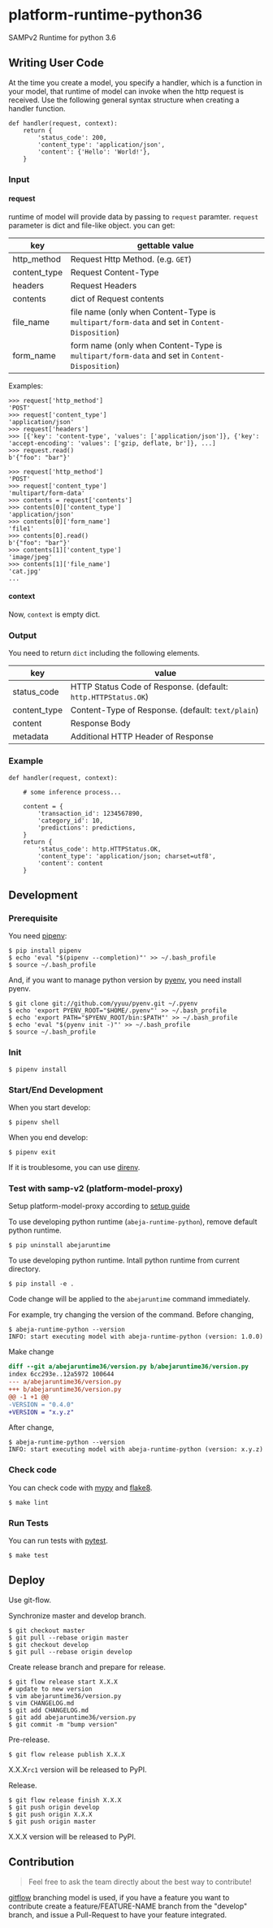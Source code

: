 # platform-runtime-python36
SAMPv2 Runtime for python 3.6

## Writing User Code
At the time you create a model, you specify a handler, which is a function in your model, that runtime of model can invoke when the http request is received. Use the following general syntax structure when creating a handler function.

```
def handler(request, context):
    return {
        'status_code': 200,
        'content_type': 'application/json',
        'content': {'Hello': 'World!'},
    }
```

### Input

#### request
runtime of model will provide data by passing to `request` paramter.
`request` parameter is dict and file-like object.
you can get:

| key | gettable value |
| --- | -------------- |
| http_method | Request Http Method. (e.g. `GET`) |
| content_type | Request Content-Type |
| headers | Request Headers |
| contents | dict of Request contents |
| file_name | file name (only when Content-Type is `multipart/form-data` and set in `Content-Disposition`) |
| form_name | form name (only when Content-Type is `multipart/form-data` and set in `Content-Disposition`) |

Examples:
```
>>> request['http_method']
'POST'
>>> request['content_type']
'application/json'
>>> request['headers']
>>> [{'key': 'content-type', 'values': ['application/json']}, {'key': 'accept-encoding': 'values': ['gzip, deflate, br']}, ...]
>>> request.read()
b'{"foo": "bar"}'
```
```
>>> request['http_method']
'POST'
>>> request['content_type']
'multipart/form-data'
>>> contents = request['contents']
>>> contents[0]['content_type']
'application/json'
>>> contents[0]['form_name']
'file1'
>>> contents[0].read()
b'{"foo": "bar"}'
>>> contents[1]['content_type']
'image/jpeg'
>>> contents[1]['file_name']
'cat.jpg'
...
```

#### context
Now, `context` is empty dict.

### Output
You need to return `dict` including the following elements.

| key | value |
| --- | ----- |
| status_code | HTTP Status Code of Response. (default: `http.HTTPStatus.OK`) |
| content_type | Content-Type of Response. (default: `text/plain`) |
| content | Response Body |
| metadata | Additional HTTP Header of Response |

### Example
```
def handler(request, context):

    # some inference process...

    content = {
        'transaction_id': 1234567890,
        'category_id': 10,
        'predictions': predictions,
    }
    return {
        'status_code': http.HTTPStatus.OK,
        'content_type': 'application/json; charset=utf8',
        'content': content
    }

```

## Development

### Prerequisite
You need [pipenv](https://pipenv.readthedocs.io/en/latest/):
```
$ pip install pipenv
$ echo 'eval "$(pipenv --completion)"' >> ~/.bash_profile
$ source ~/.bash_profile
```

And, if you want to manage python version by [pyenv](https://github.com/pyenv/pyenv), you need install pyenv.
```
$ git clone git://github.com/yyuu/pyenv.git ~/.pyenv
$ echo 'export PYENV_ROOT="$HOME/.pyenv"' >> ~/.bash_profile
$ echo 'export PATH="$PYENV_ROOT/bin:$PATH"' >> ~/.bash_profile
$ echo 'eval "$(pyenv init -)"' >> ~/.bash_profile
$ source ~/.bash_profile
```

### Init
```
$ pipenv install
```

### Start/End Development
When you start develop:
```
$ pipenv shell
```

When you end develop:
```
$ pipenv exit
```

If it is troublesome, you can use [direnv](https://github.com/direnv/direnv).

### Test with samp-v2 (platform-model-proxy)

Setup platform-model-proxy according to [setup guide](https://github.com/abeja-inc/platform-model-proxy#setup-python-runtime)

To use developing python runtime (`abeja-runtime-python`), remove default python runtime.
```
$ pip uninstall abejaruntime
```

To use developing python runtime. Intall python runtime from current directory.
```
$ pip install -e .
```

Code change will be applied to the `abejaruntime` command immediately.

For example, try changing the version of the command.
Before changing,
```
$ abeja-runtime-python --version
INFO: start executing model with abeja-runtime-python (version: 1.0.0)
```

Make change
```diff
diff --git a/abejaruntime36/version.py b/abejaruntime36/version.py
index 6cc293e..12a5972 100644
--- a/abejaruntime36/version.py
+++ b/abejaruntime36/version.py
@@ -1 +1 @@
-VERSION = "0.4.0"
+VERSION = "x.y.z"
```
After change,
```
$ abeja-runtime-python --version
INFO: start executing model with abeja-runtime-python (version: x.y.z)
```



### Check code
You can check code with [mypy](http://mypy-lang.org/) and [flake8](http://flake8.pycqa.org/en/latest/).
```
$ make lint
```

### Run Tests
You can run tests with [pytest](https://docs.pytest.org/en/latest/).
```
$ make test
```

## Deploy
Use git-flow.

Synchronize master and develop branch.
```
$ git checkout master
$ git pull --rebase origin master
$ git checkout develop
$ git pull --rebase origin develop
```

Create release branch and prepare for release.
```
$ git flow release start X.X.X
# update to new version
$ vim abejaruntime36/version.py
$ vim CHANGELOG.md
$ git add CHANGELOG.md
$ git add abejaruntime36/version.py
$ git commit -m "bump version"
```

Pre-release.
```
$ git flow release publish X.X.X
```
X.X.X`rc1` version will be released to PyPI.

Release.
```
$ git flow release finish X.X.X
$ git push origin develop
$ git push origin X.X.X
$ git push origin master
```
X.X.X version will be released to PyPI.

## Contribution
> Feel free to ask the team directly about the best way to contribute!

[gitflow](https://github.com/nvie/gitflow) branching model is used, if you have a feature you want to contribute create a feature/FEATURE-NAME branch from the "develop" branch, and issue a Pull-Request to have your feature integrated.
